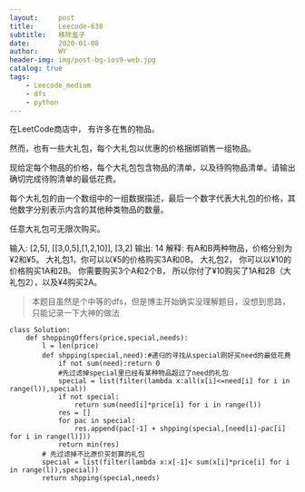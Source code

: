 ```yaml
---
layout:     post
title:      Leecode-638
subtitle:   移除盒子
date:       2020-01-08
author:     WY
header-img: img/post-bg-ios9-web.jpg
catalog: true
tags:
    - Leecode_medium
    - dfs
    - python
---
```


在LeetCode商店中， 有许多在售的物品。

然而，也有一些大礼包，每个大礼包以优惠的价格捆绑销售一组物品。

现给定每个物品的价格，每个大礼包包含物品的清单，以及待购物品清单。请输出确切完成待购清单的最低花费。

每个大礼包的由一个数组中的一组数据描述，最后一个数字代表大礼包的价格，其他数字分别表示内含的其他种类物品的数量。

任意大礼包可无限次购买。


输入: [2,5], [[3,0,5],[1,2,10]], [3,2]
输出: 14
解释: 
有A和B两种物品，价格分别为¥2和¥5。
大礼包1，你可以以¥5的价格购买3A和0B。
大礼包2， 你可以以¥10的价格购买1A和2B。
你需要购买3个A和2个B， 所以你付了¥10购买了1A和2B（大礼包2），以及¥4购买2A。


>  本题目虽然是个中等的dfs，但是博主开始确实没理解题目，没想到思路，只能记录一下大神的做法

```
class Solution:
    def shoppingOffers(price,special,needs):
        l = len(price)
        def shpping(special,need):#递归的寻找从special刚好买need的最低花费
            if not sum(need):return 0
            #先过滤掉special里已经有某种物品超过了need的礼包
            special = list(filter(lambda x:all(x[i]<=need[i] for i in range(l)),special))
            if not special:
                return sum(need[i]*price[i] for i in range(l))
            res = []
            for pac in special:
                res.append(pac[-1] + shpping(special,[need[i]-pac[i] for i in range(l)]))
            return min(res)
        # 先过滤掉不比原价买划算的礼包
        special = list(filter(lambda x:x[-1]< sum(x[i]*price[i] for i in range(l)),special))
        return shpping(special,needs)

```